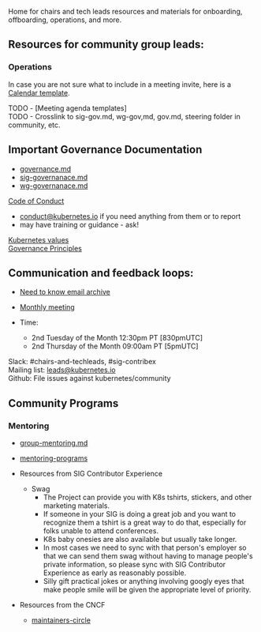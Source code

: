 Home for chairs and tech leads resources and materials for onboarding,
offboarding, operations, and more.

## Resources for community group leads: 

### Operations

In case you are not sure what to include in a meeting invite, here is a [Calendar template](https://github.com/kubernetes/community/blob/master/communication/calendar-guidelines.md#calendar-event-template).

TODO - [Meeting agenda templates]     
TODO - Crosslink to sig-gov.md, wg-gov,md, gov.md, steering folder in community, etc.
  
## Important Governance Documentation
  
  - [governance.md]
  - [sig-governanace.md]
  - [wg-governanace.md]
  
  [Code of Conduct]
  - conduct@kubernetes.io if you need anything from them or to report
  - may have training or guidance - ask!
  
  [Kubernetes values]  
  [Governance Principles]
  
  ## Communication and feedback loops:
  
  - [Need to know email archive]
  - [Monthly meeting]
  
  - Time:
    * 2nd Tuesday of the Month 12:30pm PT [830pmUTC]
    * 2nd Thursday of the Month 09:00am PT [5pmUTC]
   
  Slack: #chairs-and-techleads, #sig-contribex  
  Mailing list: leads@kubernetes.io  
  Github: File issues against kubernetes/community  
  
  ## Community Programs
  
  ### Mentoring
     
   - [group-mentoring.md]
   - [mentoring-programs]
    
- Resources from SIG Contributor Experience
  - Swag
    - The Project can provide you with K8s tshirts, stickers, and other
      marketing materials.
    - If someone in your SIG is doing a great job and you want to recognize them
      a tshirt is a great way to do that, especially for folks unable to attend
      conferences.
    - K8s baby onesies are also available but usually take longer.
    - In most cases we need to sync with that person's employer so that we can
      send them swag without having to manage people's private information, so
      please sync with SIG Contributor Experience as early as reasonably
      possible.
    - Silly gift practical jokes or anything involving googly eyes that make
      people smile will be given the appropriate level of priority.
- Resources from the CNCF
  - [maintainers-circle]


[Need to Know email archive]: https://docs.google.com/document/d/1ivmV-ouim7YcTnmv21m0pP6prmj-FFZxcRBuWbT706c/edit
[Monthly meeting]: https://docs.google.com/document/d/1Jio9rEtYxlBbntF8mRGmj6Q1JAdzZ9fTDo3ru1HK_LI/edit
[values]: https://github.com/kubernetes/community/blob/master/values.md
[Governance Principles]: https://github.com/kubernetes/community/blob/master/governance.md#principles
[code of conduct]: https://github.com/kubernetes/community/tree/master/committee-code-of-conduct
[Mentoring, succession planning, and staffing]: https://github.com/kubernetes/community/tree/master/mentoring
[Kubernetes values]: https://github.com/kubernetes/community/blob/master/values.md
[governance.md]: https://github.com/kubernetes/community/blob/master/governance.md
[sig-governanace.md]: https://github.com/kubernetes/community/blob/master/committee-steering/governance/sig-governance.md
[wg-governanace.md]: https://github.com/kubernetes/community/blob/master/committee-steering/governance/wg-governance.md
[group-mentoring.md]: https://github.com/kubernetes/community/blob/master/mentoring/processes/group-mentoring.md
[mentoring-programs]: https://github.com/kubernetes/community/tree/master/mentoring/programs
[maintainers-circle]: https://github.com/cncf/sig-contributor-strategy/tree/master/maintainers-circle
